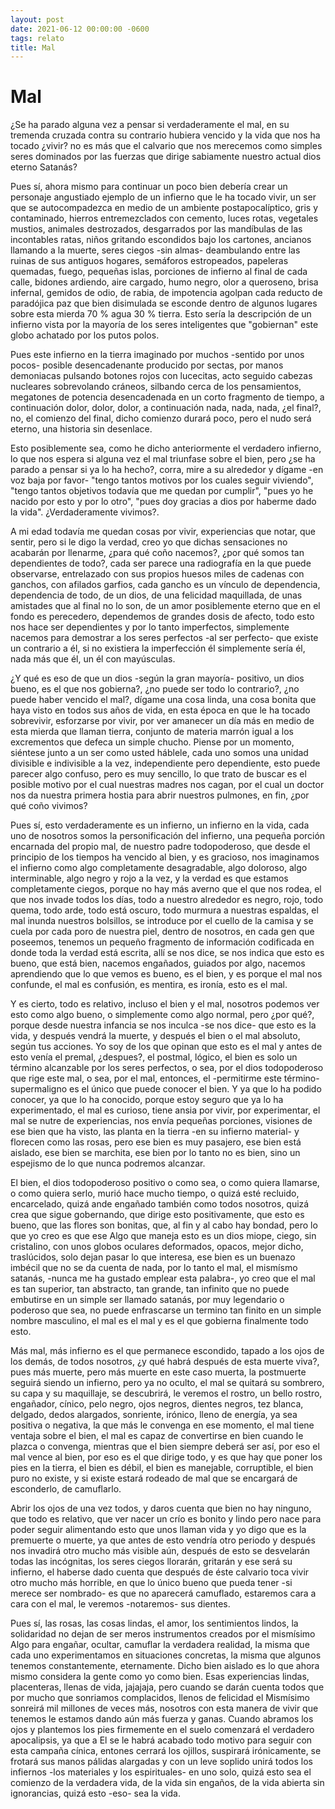 ```yaml
---
layout: post
date: 2021-06-12 00:00:00 -0600
tags: relato
title: Mal
---
```


# Mal

¿Se ha parado alguna vez a pensar si verdaderamente el mal, en su
tremenda cruzada contra su contrario hubiera vencido y la vida que nos
ha tocado ¿vivir? no es más que el calvario que nos merecemos como
simples seres dominados por las fuerzas que dirige sabiamente nuestro
actual dios eterno Satanás?

Pues sí, ahora mismo para continuar un poco bien debería crear un
personaje angustiado ejemplo de un infierno que le ha tocado vivir, un
ser que se autocompadezca en medio de un ambiente postapocalíptico,
gris y contaminado, hierros entremezclados con cemento, luces rotas,
vegetales mustios, animales destrozados, desgarrados por las mandíbulas
de las incontables ratas, niños gritando escondidos bajo los cartones,
ancianos llamando a la muerte, seres ciegos -sin almas- deambulando
entre las ruinas de sus antiguos hogares, semáforos estropeados,
papeleras quemadas, fuego, pequeñas islas, porciones de infierno al
final de cada calle, bidones ardiendo, aire cargado, humo negro, olor a
queroseno, brisa infernal, gemidos de odio, de rabia, de impotencia
agolpan cada reducto de paradójica paz que bien disimulada se esconde
dentro de algunos lugares sobre esta mierda 70 % agua 30 % tierra. Esto
sería la descripción de un infierno vista por la mayoría de los seres
inteligentes que "gobiernan" este globo achatado por los putos polos.

Pues este infierno en la tierra imaginado por muchos -sentido por unos
pocos- posible desencadenante producido por sectas, por manos
demoniacas pulsando botones rojos con lucecitas, acto seguido cabezas
nucleares sobrevolando cráneos, silbando cerca de los pensamientos,
megatones de potencia desencadenada en un corto fragmento de tiempo, a
continuación dolor, dolor, dolor, a continuación nada, nada, nada, ¿el
final?, no, el comienzo del final, dicho comienzo durará poco, pero el
nudo será eterno, una historia sin desenlace.

Esto posiblemente sea, como he dicho anteriormente el verdadero
infierno, lo que nos espera si alguna vez el mal triunfase sobre el
bien, pero ¿se ha parado a pensar si ya lo ha hecho?, corra, mire a su
alrededor y dígame -en voz baja por favor- "tengo tantos motivos por
los cuales seguir viviendo", "tengo tantos objetivos todavía que me
quedan por cumplir", "pues yo he nacido por esto y por lo otro", "pues
doy gracias a dios por haberme dado la vida". ¿Verdaderamente vivimos?.

A mi edad todavía me quedan cosas por vivir, experiencias que notar,
que sentir, pero si le digo la verdad, creo yo que dichas sensaciones
no acabarán por llenarme, ¿para qué coño nacemos?, ¿por qué somos tan
dependientes de todo?, cada ser parece una radiografía en la que puede
observarse, entrelazado con sus propios huesos miles de cadenas con
ganchos, con afilados garfios, cada gancho es un vínculo de
dependencia, dependencia de todo, de un dios, de una felicidad
maquillada, de unas amistades que al final no lo son, de un amor
posiblemente eterno que en el fondo es perecedero, dependemos de
grandes dosis de afecto, todo esto nos hace ser dependientes y por lo
tanto imperfectos, simplemente nacemos para demostrar a los seres
perfectos -al ser perfecto- que existe un contrario a él, si no
existiera la imperfección él simplemente sería él, nada más que él, un
él con mayúsculas.

¿Y qué es eso de que un dios -según la gran mayoría- positivo, un dios
bueno, es el que nos gobierna?, ¿no puede ser todo lo contrario?, ¿no
puede haber vencido el mal?, dígame una cosa linda, una cosa bonita que
haya visto en todos sus años de vida, en esta época en que le ha tocado
sobrevivir, esforzarse por vivir, por ver amanecer un día más en medio
de esta mierda que llaman tierra, conjunto de materia marrón igual a
los excrementos que defeca un simple chucho. Piense por un momento,
siéntese junto a un ser como usted háblele, cada uno somos una unidad
divisible e indivisible a la vez, independiente pero dependiente, esto
puede parecer algo confuso, pero es muy sencillo, lo que trato de
buscar es el posible motivo por el cual nuestras madres nos cagan, por
el cual un doctor nos da nuestra primera hostia para abrir nuestros
pulmones, en fin, ¿por qué coño vivimos?

Pues sí, esto verdaderamente es un infierno, un infierno en la vida,
cada uno de nosotros somos la personificación del infierno, una pequeña
porción encarnada del propio mal, de nuestro padre todopoderoso, que
desde el principio de los tiempos ha vencido al bien, y es gracioso,
nos imaginamos el infierno como algo completamente desagradable, algo
doloroso, algo interminable, algo negro y rojo a la vez, y la verdad es
que estamos completamente ciegos, porque no hay más averno que el que
nos rodea, el que nos invade todos los días, todo a nuestro alrededor
es negro, rojo, todo quema, todo arde, todo está oscuro, todo murmura a
nuestras espaldas, el mal inunda nuestros bolsillos, se introduce por
el cuello de la camisa y se cuela por cada poro de nuestra piel, dentro
de nosotros, en cada gen que poseemos, tenemos un pequeño fragmento de
información codificada en donde toda la verdad está escrita, allí se
nos dice, se nos indica que esto es bueno, que está bien, nacemos
engañados, guiados por algo, nacemos aprendiendo que lo que vemos es
bueno, es el bien, y es porque el mal nos confunde, el mal es
confusión, es mentira, es ironía, esto es el mal.

Y es cierto, todo es relativo, incluso el bien y el mal, nosotros
podemos ver esto como algo bueno, o simplemente como algo normal, pero
¿por qué?, porque desde nuestra infancia se nos inculca -se nos dice-
que esto es la vida, y después vendrá la muerte, y después el bien o el
mal absoluto, según tus acciones. Yo soy de los que opinan que esto es
el mal y antes de esto venía el premal, ¿despues?, el postmal, lógico,
el bien es solo un término alcanzable por los seres perfectos, o sea,
por el dios todopoderoso que rige este mal, o sea, por el mal,
entonces, el -permitirme este término- supermaligno es el único que
puede conocer el bien. Y ya que lo ha podido conocer, ya que lo ha
conocido, porque estoy seguro que ya lo ha experimentado, el mal es
curioso, tiene ansia por vivir, por experimentar, el mal se nutre de
experiencias, nos envía pequeñas porciones, visiones de ese bien que ha
visto, las planta en la tierra -en su infierno material- y florecen
como las rosas, pero ese bien es muy pasajero, ese bien está aislado,
ese bien se marchita, ese bien por lo tanto no es bien, sino un
espejismo de lo que nunca podremos alcanzar.

El bien, el dios todopoderoso positivo o como sea, o como quiera
llamarse, o como quiera serlo, murió hace mucho tiempo, o quizá esté
recluido, encarcelado, quizá ande engañado también como todos nosotros,
quizá crea que sigue gobernando, que dirige esto positivamente, que
esto es bueno, que las flores son bonitas, que, al fin y al cabo hay
bondad, pero lo que yo creo es que ese Algo que maneja esto es un dios
miope, ciego, sin cristalino, con unos globos oculares deformados,
opacos, mejor dicho, traslúcidos, solo dejan pasar lo que interesa, ese
bien es un buenazo imbécil que no se da cuenta de nada, por lo tanto el
mal, el mismísmo satanás, -nunca me ha gustado emplear esta palabra-,
yo creo que el mal es tan superior, tan abstracto, tan grande, tan
infinito que no puede embutirse en un simple ser llamado satanás, por
muy legendario o poderoso que sea, no puede enfrascarse un termino tan
finito en un simple nombre masculino, el mal es el mal y es el que
gobierna finalmente todo esto.

Más mal, más infierno es el que permanece escondido, tapado a los ojos
de los demás, de todos nosotros, ¿y qué habrá después de esta muerte
viva?, pues más muerte, pero más muerte en este caso muerta, la
postmuerte seguirá siendo un infierno, pero ya no oculto, el mal se
quitará su sombrero, su capa y su maquillaje, se descubrirá, le veremos
el rostro, un bello rostro, engañador, cínico, pelo negro, ojos negros,
dientes negros, tez blanca, delgado, dedos alargados, sonriente,
irónico, lleno de energía, ya sea positiva o negativa, la que más le
convenga en ese momento, el mal tiene ventaja sobre el bien, el mal es
capaz de convertirse en bien cuando le plazca o convenga, mientras que
el bien siempre deberá ser así, por eso el mal vence al bien, por eso
es el que dirige todo, y es que hay que poner los pies en la tierra, el
bien es débil, el bien es manejable, corruptible, el bien puro no
existe, y si existe estará rodeado de mal que se encargará de
esconderlo, de camuflarlo.

Abrir los ojos de una vez todos, y daros cuenta que bien no hay
ninguno, que todo es relativo, que ver nacer un crío es bonito y lindo
pero nace para poder seguir alimentando esto que unos llaman vida y yo
digo que es la premuerte o muerte, ya que antes de esto vendría otro
periodo y después nos invadirá otro mucho más visible aún, después de
esto se desvelarán todas las incógnitas, los seres ciegos llorarán,
gritarán y ese será su infierno, el haberse dado cuenta que después de
éste calvario toca vivir otro mucho más horrible, en que lo único bueno
que pueda tener -si merece ser nombrado- es que no aparecerá camuflado,
estaremos cara a cara con el mal, le veremos -notaremos- sus dientes.

Pues sí, las rosas, las cosas lindas, el amor, los sentimientos lindos,
la solidaridad no dejan de ser meros instrumentos creados por el
mismísimo Algo para engañar, ocultar, camuflar la verdadera realidad,
la misma que cada uno experimentamos en situaciones concretas, la misma
que algunos tenemos constantemente, eternamente. Dicho bien aislado es
lo que ahora mismo considera la gente como yo como bien. Esas
experiencias lindas, placenteras, llenas de vida, jajajaja, pero cuando
se darán cuenta todos que por mucho que sonriamos complacidos, llenos
de felicidad el Mismísimo sonreirá mil millones de veces más, nosotros
con esta manera de vivir que tenemos le estamos dando aún más fuerza y
ganas. Cuando abramos los ojos y plantemos los pies firmemente en el
suelo comenzará el verdadero apocalipsis, ya que a El se le habrá
acabado todo motivo para seguir con esta campaña cínica, entones
cerrará los ojillos, suspirará irónicamente, se frotará sus manos
pálidas alargadas y con un leve soplido unirá todos los infiernos -los
materiales y los espirituales- en uno solo, quizá esto sea el comienzo
de la verdadera vida, de la vida sin engaños, de la vida abierta sin
ignorancias, quizá esto -eso- sea la vida.
